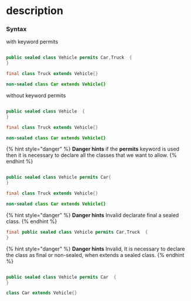 # description

### Syntax

with keyword permits

```java

public sealed class Vehicle permits Car,Truck  {
}

final class Truck extends Vehicle{}

non-sealed class Car extends Vehicle{}

```

without keyword permits

```java

public sealed class Vehicle  {
}

final class Truck extends Vehicle{}

non-sealed class Car extends Vehicle{}

```


{% hint style="danger" %}
**Danger hints** if the **permits** keyword is used then it is necessary to declare all the classes that we want to allow.
{% endhint %}

```java

public sealed class Vehicle permits Car{
}

final class Truck extends Vehicle{}

non-sealed class Car extends Vehicle{}

```

{% hint style="danger" %}
**Danger hints** Invalid declarate final a sealed class.
{% endhint %}

```java
final public sealed class Vehicle permits Car,Truck  {
}
```

{% hint style="danger" %}
**Danger hints** Invalid, It is necessary to declare the class as final or non-sealed,
when extends a sealed class.
{% endhint %}

```java

public sealed class Vehicle permits Car  {
}

class Car extends Vehicle{}

```



